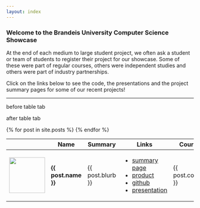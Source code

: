 ```yaml
---
layout: index
---
```

### Welcome to the Brandeis University Computer Science Showcase

<p>At the end of each medium to large student project, we often ask a student or team of students to register their project for our showcase. Some of these were part of regular courses, others were independent studies and others were part of industry partnerships.</p>
<p>Click on the links below to see the code, the presentations and the project summary pages for some of our recent projects!</p>

<hr>

before table tab

<table id="projects" class="display">

after table tab

  <thead>
    <tr>
      <th></th>
      <th>Name</th>
      <th>Summary</th>
      <th>Links</th>
      <th>Course</th>
        <th>Date</th>
    </tr>
  </thead>
  <tbody>
    {% for post in site.posts %}
      <tr>
        <td> <img src="{{ post.image }}" height="96" width="96"> </td>
        <td> <h4> {{ post.name }} </h2> </td>
        <td> {{ post.blurb }} </td>
        <td>
            <ul>
              <li> <a href="{{ post.portfolio }}">summary page</a></li>
              <li> <a href="{{ post.application }}">product</a></li>
              <li> <a href="{{ post.github }}">github</a></li>
              <li> <a href="{{ post.presentation }}">presentation</a></li>
            </ul>
          </td>
        <td> {{ post.course }} </td>
        <td> {{ post.semester}} </td>
      </tr>
    {% endfor %}
  </tbody>
</table>
